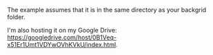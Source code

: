 The example assumes that it is in the same directory as your backgrid folder.

I'm also hosting it on my Google Drive: https://googledrive.com/host/0B1Veq-x51Er1Umt1VDYwOVhKVkU/index.html.
